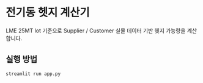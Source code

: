 # 전기동 헷지 계산기

LME 25MT lot 기준으로 Supplier / Customer 실물 데이터 기반 헷지 가능량을 계산합니다.

## 실행 방법
```bash
streamlit run app.py
```
